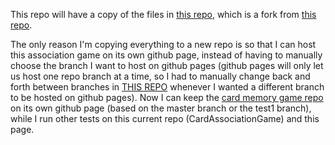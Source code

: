 This repo will have a copy of the files in [this repo](https://github.com/scinana/memory-card-game), which is a fork from [this repo](https://github.com/saelsa/memory-card-game).

The only reason I'm copying everything to a new repo is so that I can host this association game on its own github page, 
instead of having to manually choose the branch I want to host on github pages (github pages will only let us host one repo branch at a time, 
so I had to manually change back and forth between branches in [THIS REPO](https://github.com/scinana/memory-card-game) whenever I wanted a different branch
to be hosted on github pages). 
Now I can keep the [card memory game repo](https://github.com/scinana/memory-card-game) on its own github page (based on the master branch or the test1 branch),
while I run other tests on this current repo (CardAssociationGame) and this page. 
